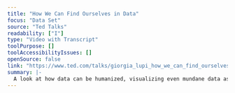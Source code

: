 ```yaml
---
title: "How We Can Find Ourselves in Data"
focus: "Data Set"
source: "Ted Talks"
readability: ["I"]
type: "Video with Transcript"
toolPurpose: []
toolAccessibilityIssues: []
openSource: false
link: "https://www.ted.com/talks/giorgia_lupi_how_we_can_find_ourselves_in_data"
summary: |-
  A look at how data can be humanized, visualizing even mundane data as something that can be seen and directly connected to our lives.
---
```


